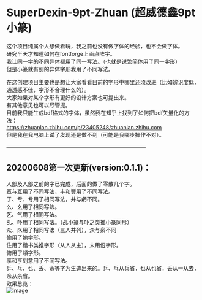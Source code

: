# SuperDexin-9pt-Zhuan (超威德鑫9pt小篆)
这个项目纯属个人想做着玩，我之前也没有做字体的经验，也不会做字体。<br>
研究半天才知道如何在fontforge上画点阵字。<br>
我让同一字的不同异体都用了同一写法。（也就是说繁简体用了同一字形）<br>
但是小篆就有别的异体字形我用了不同写法。

在这创建项目主要也是想让大家看看目前的字形中哪里还须改进（比如辨识度低，通透感不佳，字形不合理什么的）。<br>
大家如果对某个字形有更好的设计方案也可提出来。<br>
有其他意见也可以尽管提。<br>
目前我只能生成bdf格式的字体，虽然我在知乎上找到了如何把bdf矢量化的方法：<br>
https://zhuanlan.zhihu.com/p/23405248/zhuanlan.zhihu.com<br>
但是我在我电脑上试了发现还是做不到（可能是我哪步操作不对）。<br>

——————————————————————————

## 20200608第一次更新(version:0.1.1)：
人部及人部之前的字已完成，后面的做了零散几个字。<br>
亘与亙用了不同写法，丰和豐用了不同写法。<br>
于、亐、亏用了相同写法，并与虧不同。<br>
么、幺用了相同写法。<br>
乞、气用了相同写法。<br>
乩、卟用了相同写法。（乩小篆与卟之类推小篆同形）<br>
众、乑用了相同写法（三人并列），众与衆不同<br>
偷用了媮字形。<br>
住用了楷书类推字形（从人从主），未用侸字形。<br>
俯用了頫字形。<br>
享和亨刻意用了不同写法。<br>
乒、乓、乜、丢、佘等字为生造出来的。乒、乓从兵省，乜从也省，丢从一从去，佘从余省。<br>
效果总览：<br>
![image](https://pic1.zhimg.com/80/v2-f4555330e4d6241170a739a163e4d770_720w.jpg)
